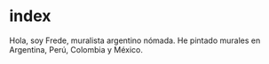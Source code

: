 # index
Hola, soy Frede, muralista argentino nómada. He pintado murales en Argentina, Perú, Colombia y México.
